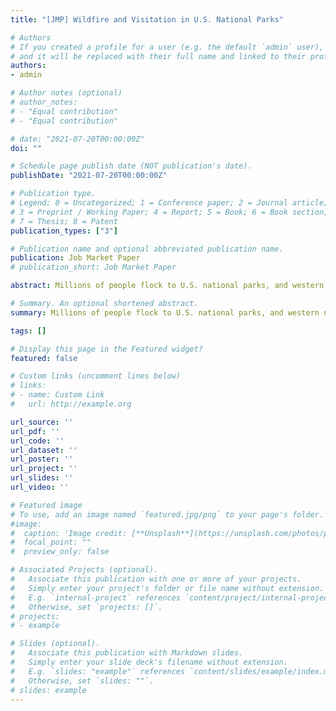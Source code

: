 ```yaml
---
title: "[JMP] Wildfire and Visitation in U.S. National Parks"

# Authors
# If you created a profile for a user (e.g. the default `admin` user), write the username (folder name) here 
# and it will be replaced with their full name and linked to their profile.
authors:
- admin

# Author notes (optional)
# author_notes:
# - "Equal contribution"
# - "Equal contribution"

# date: "2021-07-20T00:00:00Z"
doi: ""

# Schedule page publish date (NOT publication's date).
publishDate: "2021-07-20T00:00:00Z"

# Publication type.
# Legend: 0 = Uncategorized; 1 = Conference paper; 2 = Journal article;
# 3 = Preprint / Working Paper; 4 = Report; 5 = Book; 6 = Book section;
# 7 = Thesis; 8 = Patent
publication_types: ["3"]

# Publication name and optional abbreviated publication name.
publication: Job Market Paper
# publication_short: Job Market Paper

abstract: Millions of people flock to U.S. national parks, and western national parks have become increasingly popular among visitors, providing an irreplaceable opportunity for enjoyment. Yet that most parks’ peak visitation season coincides with fire season, which is projected to last longer with more severe fires in the future. As burned area has tripled over the last three decades, intensifying fires pose unprecedented challenges to park managers on how risk from fires should be mitigated with limited resources during extended peak seasons. This paper estimates how visitors may respond to increasing wildfire activities at 32 western national parks. The monthly visitation loss is up to 0.5% per thousand acres burned and the impact carries over to the following month. The visitation impact is prominent for fires of large size and/or burning within the park boundary. I then explore the relative importance of possible channels through which visitors are likely to respond to contemporaneous wildfires, and find that lack of access due to emergency closures over the course of the season might be one of the main channels.

# Summary. An optional shortened abstract.
summary: Millions of people flock to U.S. national parks, and western national parks have become increasingly popular among visitors, providing an irreplaceable opportunity for enjoyment. Yet that most parks’ peak visitation season coincides with fire season, which is projected to last longer with more severe fires in the future. As burned area has tripled over the last three decades, intensifying fires pose unprecedented challenges to park managers on how risk from fires should be mitigated with limited resources during extended peak seasons. This paper estimates how visitors may respond to increasing wildfire activities at 32 western national parks. The monthly visitation loss is up to 0.5% per thousand acres burned and the impact carries over to the following month. The visitation impact is prominent for fires of large size and/or burning within the park boundary. I then explore the relative importance of possible channels through which visitors are likely to respond to contemporaneous wildfires, and find that lack of access due to emergency closures over the course of the season might be one of the main channels.

tags: []

# Display this page in the Featured widget?
featured: false

# Custom links (uncomment lines below)
# links:
# - name: Custom Link
#   url: http://example.org

url_source: ''
url_pdf: ''
url_code: ''
url_dataset: ''
url_poster: ''
url_project: ''
url_slides: ''
url_video: ''

# Featured image
# To use, add an image named `featured.jpg/png` to your page's folder. 
#image:
#  caption: 'Image credit: [**Unsplash**](https://unsplash.com/photos/pLCdAaMFLTE)'
#  focal_point: ""
#  preview_only: false

# Associated Projects (optional).
#   Associate this publication with one or more of your projects.
#   Simply enter your project's folder or file name without extension.
#   E.g. `internal-project` references `content/project/internal-project/index.md`.
#   Otherwise, set `projects: []`.
# projects:
# - example

# Slides (optional).
#   Associate this publication with Markdown slides.
#   Simply enter your slide deck's filename without extension.
#   E.g. `slides: "example"` references `content/slides/example/index.md`.
#   Otherwise, set `slides: ""`.
# slides: example
---
```



